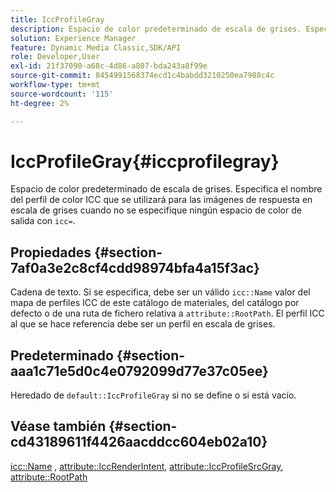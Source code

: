 ```yaml
---
title: IccProfileGray
description: Espacio de color predeterminado de escala de grises. Especifica el nombre del perfil de color ICC que se utilizará para las imágenes de respuesta en escala de grises cuando no se especifique ningún espacio de color de salida con icc=.
solution: Experience Manager
feature: Dynamic Media Classic,SDK/API
role: Developer,User
exl-id: 21f37090-a68c-4d86-a807-bda243a8f99e
source-git-commit: 8454991568374ecd1c4babdd3210250ea7988c4c
workflow-type: tm+mt
source-wordcount: '115'
ht-degree: 2%

---
```


# IccProfileGray{#iccprofilegray}

Espacio de color predeterminado de escala de grises. Especifica el nombre del perfil de color ICC que se utilizará para las imágenes de respuesta en escala de grises cuando no se especifique ningún espacio de color de salida con `icc=`.

## Propiedades {#section-7af0a3e2c8cf4cdd98974bfa4a15f3ac}

Cadena de texto. Si se especifica, debe ser un válido `icc::Name` valor del mapa de perfiles ICC de este catálogo de materiales, del catálogo por defecto o de una ruta de fichero relativa a `attribute::RootPath`. El perfil ICC al que se hace referencia debe ser un perfil en escala de grises.

## Predeterminado {#section-aaa1c71e5d0c4e0792099d77e37c05ee}

Heredado de `default::IccProfileGray` si no se define o si está vacío.

## Véase también {#section-cd43189611f4426aacddcc604eb02a10}

[icc::Name](../../../../../ir-api/material-cat/image-rendering-api-ref/c-ir-material-catalog/c-ir-icc-profile-map-reference/r-ir-name-icc.md#reference-7a293ede360e433782575f8f6a562ac2) , [attribute::IccRenderIntent](../../../../../ir-api/material-cat/image-rendering-api-ref/c-ir-material-catalog/c-ir-attributes-reference/r-ir-iccrenderintent.md#reference-3b80b7a4c25545a593c5076f318b5c40), [attribute::IccProfileSrcGray](../../../../../ir-api/material-cat/image-rendering-api-ref/c-ir-material-catalog/c-ir-attributes-reference/r-ir-iccprofilesrcgray.md#reference-a2abcd4aa5864738bbea8f55706deaf2), [attribute::RootPath](../../../../../ir-api/material-cat/image-rendering-api-ref/c-ir-material-catalog/c-ir-attributes-reference/r-ir-rootpath.md#reference-a4d7c96b62e14fcbad1740c702f160f3)
